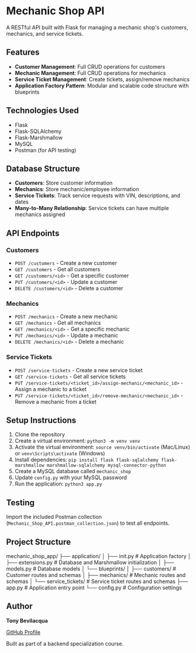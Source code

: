 # Mechanic Shop API

A RESTful API built with Flask for managing a mechanic shop's customers, mechanics, and service tickets.

## Features

- **Customer Management**: Full CRUD operations for customers
- **Mechanic Management**: Full CRUD operations for mechanics
- **Service Ticket Management**: Create tickets, assign/remove mechanics
- **Application Factory Pattern**: Modular and scalable code structure with blueprints

## Technologies Used

- Flask
- Flask-SQLAlchemy
- Flask-Marshmallow
- MySQL
- Postman (for API testing)

## Database Structure

- **Customers**: Store customer information
- **Mechanics**: Store mechanic/employee information
- **Service Tickets**: Track service requests with VIN, descriptions, and dates
- **Many-to-Many Relationship**: Service tickets can have multiple mechanics assigned

## API Endpoints

### Customers
- `POST /customers` - Create a new customer
- `GET /customers` - Get all customers
- `GET /customers/<id>` - Get a specific customer
- `PUT /customers/<id>` - Update a customer
- `DELETE /customers/<id>` - Delete a customer

### Mechanics
- `POST /mechanics` - Create a new mechanic
- `GET /mechanics` - Get all mechanics
- `GET /mechanics/<id>` - Get a specific mechanic
- `PUT /mechanics/<id>` - Update a mechanic
- `DELETE /mechanics/<id>` - Delete a mechanic

### Service Tickets
- `POST /service-tickets` - Create a new service ticket
- `GET /service-tickets` - Get all service tickets
- `PUT /service-tickets/<ticket_id>/assign-mechanic/<mechanic_id>` - Assign a mechanic to a ticket
- `PUT /service-tickets/<ticket_id>/remove-mechanic/<mechanic_id>` - Remove a mechanic from a ticket

## Setup Instructions

1. Clone the repository
2. Create a virtual environment: `python3 -m venv venv`
3. Activate the virtual environment: `source venv/bin/activate` (Mac/Linux) or `venv\Scripts\activate` (Windows)
4. Install dependencies: `pip install flask flask-sqlalchemy flask-marshmallow marshmallow-sqlalchemy mysql-connector-python`
5. Create a MySQL database called `mechanic_shop`
6. Update `config.py` with your MySQL password
7. Run the application: `python3 app.py`

## Testing

Import the included Postman collection (`Mechanic_Shop_API.postman_collection.json`) to test all endpoints.

## Project Structure
mechanic_shop_app/
├── application/
│   ├── init.py          # Application factory
│   ├── extensions.py         # Database and Marshmallow initialization
│   ├── models.py             # Database models
│   └── blueprints/
│       ├── customers/        # Customer routes and schemas
│       ├── mechanics/        # Mechanic routes and schemas
│       └── service_tickets/  # Service ticket routes and schemas
├── app.py                    # Application entry point
└── config.py                 # Configuration settings

## Author

**Tony Bevilacqua**

[GitHub Profile](https://github.com/t0nygit)

Built as part of a backend specialization course.